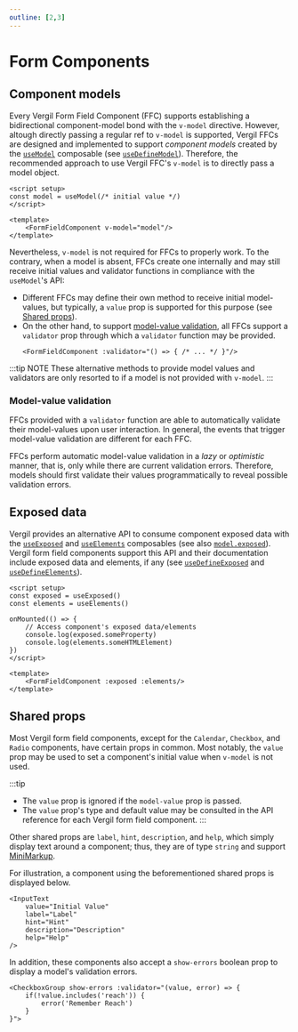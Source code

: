 ```yaml
---
outline: [2,3]
---
```


# Form Components

<script setup>
import { InputText, CheckboxGroup } from '@8ctavio/vergil/components'
import { useModel } from '@8ctavio/vergil'

const planetOptions = {
    earth: 'Earth',
    reach: 'Reach',
    harvest: 'Harvest'
}
const planets = useModel(['earth'], {
    validator(value, error) {
        if(!value.includes('reach')) {
            error('Remember Reach')
        }
    }
})
planets.validate()
</script>

## Component models

Every Vergil Form Field Component (FFC) supports establishing a bidirectional component-model bond with the `v-model` directive. However, altough directly passing a regular ref to `v-model` is supported, Vergil FFCs are designed and implemented to support *component models* created by the [`useModel`](/composables/useModel) composable (see [`useDefineModel`](/composables/useDefineModel)). Therefore, the recommended approach to use Vergil FFC's `v-model` is to directly pass a model object.

```vue
<script setup>
const model = useModel(/* initial value */)
</script>

<template>
    <FormFieldComponent v-model="model"/>
</template>
```

Nevertheless, `v-model` is not required for FFCs to properly work. To the contrary, when a model is absent, FFCs create one internally and may still receive initial values and validator functions in compliance with the `useModel`'s API:

- Different FFCs may define their own method to receive initial model-values, but typically, a `value` prop is supported for this purpose (see [Shared props](#shared-props)).
- On the other hand, to support [model-value validation](/composables/useModel#validation-and-error-handling), all FFCs support a `validator` prop through which a `validator` function may be provided.
    ```vue
    <FormFieldComponent :validator="() => { /* ... */ }"/>
    ```

:::tip NOTE
These alternative methods to provide model values and validators are only resorted to if a model is not provided with `v-model`.
:::

### Model-value validation

FFCs provided with a `validator` function are able to automatically validate their model-values upon user interaction. In general, the events that trigger model-value validation are different for each FFC.

FFCs perform automatic model-value validation in a *lazy* or *optimistic* manner, that is, only while there are current validation errors. Therefore, models should first validate their values programmatically to reveal possible validation errors.

## Exposed data

Vergil provides an alternative API to consume component exposed data with the [`useExposed`](/composables/useExposed) and [`useElements`](/composables/useElements) composables (see also [`model.exposed`](/composables/useModel#model-exposed)). Vergil form field components support this API and their documentation include exposed data and elements, if any (see [`useDefineExposed`](/composables/useDefineExposed) and [`useDefineElements`](/composables/useDefineElements)).

```vue
<script setup>
const exposed = useExposed()
const elements = useElements()

onMounted(() => {
    // Access component's exposed data/elements
    console.log(exposed.someProperty)
    console.log(elements.someHTMLElement)
})
</script>

<template>
    <FormFieldComponent :exposed :elements/>
</template>
```

## Shared props

Most Vergil form field components, except for the `Calendar`, `Checkbox`, and `Radio` components, have certain props in common. Most notably, the `value` prop may be used to set a component's initial value when `v-model` is not used.

:::tip
- The `value` prop is ignored if the `model-value` prop is passed.
- The `value` prop's type and default value may be consulted in the API reference for each Vergil form field component.
:::

Other shared props are `label`, `hint`, `description`, and `help`, which simply display text around a component; thus, they are of type `string` and support [MiniMarkup](/mini-markup).

For illustration, a component using the beforementioned shared props is displayed below.

```vue-html
<InputText
    value="Initial Value"
    label="Label"
    hint="Hint"
    description="Description"
    help="Help"
/>
```

<Demo>
    <InputText
        value="Initial Value"
        label="Label"
        hint="Hint"
        description="Description"
        help="Help"
    />
</Demo>

In addition, these components also accept a `show-errors` boolean prop to display a model's validation errors.

```vue
<CheckboxGroup show-errors :validator="(value, error) => {
    if(!value.includes('reach')) {
        error('Remember Reach')
    }
}">
```

<Demo>
    <CheckboxGroup v-model="planets" :options="planetOptions" show-errors direction="row"/>
</Demo>